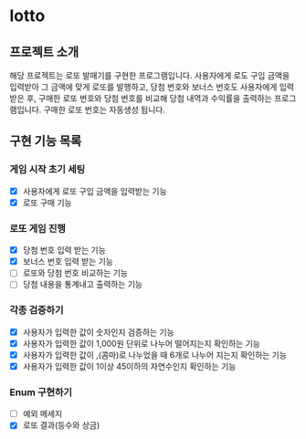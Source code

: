 # lotto

## 프로젝트 소개
해당 프로젝트는 로또 발매기를 구현한 프로그램입니다.
사용자에게 로도 구입 금액을 입력받아 그 금액에 맞게 로또를 발행하고,
당첨 번호와 보너스 번호도 사용자에게 입력받은 후,
구매한 로또 번호와 당첨 번호를 비교해 당첨 내역과 수익률을 출력하는 프로그램입니다.
구매한 로또 번호는 자동생성 됩니다.

## 구현 기능 목록

### 게임 시작 초기 세팅
- [x] 사용자에게 로또 구입 금액을 입력받는 기능
- [x] 로또 구매 기능

### 로또 게임 진행
- [x] 당첨 번호 입력 받는 기능
- [x] 보너스 번호 입력 받는 기능
- [ ] 로또와 당첨 번호 비교하는 기능
- [ ] 당첨 내용을 통계내고 출력하는 기능

### 각종 검증하기
- [x] 사용자가 입력한 값이 숫자인지 검증하는 기능
- [x] 사용자가 입력한 값이 1,000원 단위로 나누어 떨어지는지 확인하는 기능
- [x] 사용자가 입력한 값이 ,(콤마)로 나누었을 때 6개로 나누어 지는지 확인하는 기능
- [x] 사용자가 입력한 값이 1이상 45이하의 자연수인지 확인하는 기능

### Enum 구현하기
- [ ] 예외 메세지
- [x] 로또 결과(등수와 상금)
